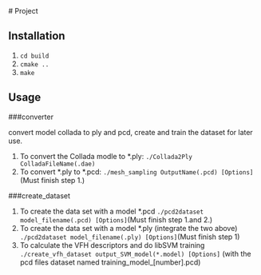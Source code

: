 <snippet>
  <content>
# Project


## Installation
1. `cd build`
2. `cmake ..`
3. `make`

## Usage
###converter

convert model collada to ply and pcd, create and train the dataset for later use.

1. To convert the Collada modle to *.ply: `./Collada2Ply ColladaFileName(.dae)`
2. To convert *.ply to *.pcd: `./mesh_sampling OutputName(.pcd) [Options]` (Must finish step 1.)

###create_dataset

1. To create the data set with a model *.pcd `./pcd2dataset model_filename(.pcd) [Options]`(Must finish step 1.and 2.)
2. To create the data set with a model *.ply (integrate the two above) `./pcd2dataset model_filename(.ply) [Options]`(Must finish step 1)
3. To calculate the VFH descriptors and do libSVM training  `./create_vfh_dataset output_SVM_model(*.model) [Options]` (with the pcd files dataset named training_model_[number].pcd)
  </content>
</snippet>
